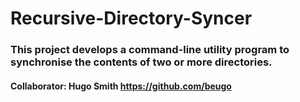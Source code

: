 # Recursive-Directory-Syncer
### This project develops a command-line utility program to synchronise the contents of two or more directories.
#### Collaborator: Hugo Smith https://github.com/beugo
